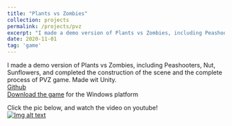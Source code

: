 ```yaml
---
title: "Plants vs Zombies"
collection: projects
permalink: /projects/pvz
excerpt: "I made a demo version of Plants vs Zombies, including Peashooters, Nut, Sunflowers, and completed the construction of the scene and the complete process of PVZ game. Made wit Unity<br/><img src='/images/PVZ3.png'>"
date: 2020-11-01
tag: 'game'
---
```

I made a demo version of Plants vs Zombies, including Peashooters, Nut, Sunflowers, and completed the construction of the scene and the complete process of PVZ game. Made wit Unity.   
[Github](https://github.com/jinjinhe2001/Plant--vs-Zombies)    
[Download the game](https://github.com/jinjinhe2001/Plant--vs-Zombies/releases/download/v1.0.0/PVZ.zip) for the Windows platform

Click the pic below, and watch the video on youtube!     
[![Img alt text](https://img.youtube.com/vi/xlQ0Yks88T0/0.jpg)](https://www.youtube.com/watch?v=xlQ0Yks88T0)

